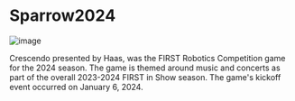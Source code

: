 # Sparrow2024

![image](https://github.com/user-attachments/assets/b11819bf-acf0-40b6-8690-f5e7f8827e0e)

Crescendo presented by Haas, was the FIRST Robotics Competition game for the 2024 season. The game is themed around music and concerts as part of the overall 2023-2024 FIRST in Show season. The game's kickoff event occurred on January 6, 2024.
